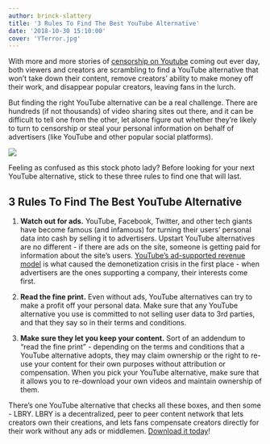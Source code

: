 ```yaml
---
author: brinck-slattery
title: '3 Rules To Find The Best YouTube Alternative'
date: '2018-10-30 15:10:00'
cover: 'YTerror.jpg'
---
```


With more and more stories of [censorship on Youtube](https://motherboard.vice.com/en_us/article/59jgka/a-brief-history-of-youtube-censorship) coming out ever day, both viewers and creators are scrambling to find a YouTube alternative that won’t take down their content, remove creators’ ability to make money off their work, and disappear popular creators, leaving fans in the lurch.

But finding the right YouTube alternative can be a real challenge. There are hundreds (if not thousands) of video sharing sites out there, and it can be difficult to tell one from the other, let alone figure out whether they’re likely to turn to censorship or steal your personal information on behalf of advertisers (like YouTube and other popular social platforms).

![](https://spee.ch/0791c1adf4ee21117134dc0258bf35ad831a8b2c/confused.jpg)

Feeling as confused as this stock photo lady? Before looking for your next YouTube alternative, stick to these three rules to find one that will last.

## 3 Rules To Find The Best YouTube Alternative

1. **Watch out for ads.** YouTube, Facebook, Twitter, and other tech giants have become famous (and infamous) for turning their users’ personal data into cash by selling it to advertisers. Upstart YouTube alternatives are no different - if there are ads on the site, someone is getting paid for information about the site’s users. [YouTube’s ad-supported revenue model](https://lbry.io/news/how-ads-wrecked-entertainment) is what caused the demonetization crisis in the first place - when advertisers are the ones supporting a company, their interests come first.


2. **Read the fine print.** Even without ads, YouTube alternatives can try to make a profit off your personal data. Make sure that any YouTube alternative you use is committed to not selling user data to 3rd parties, and that they say so in their terms and conditions.


3. **Make sure they let you keep your content.** Sort of an addendum to “read the fine print” - depending on the terms and conditions that a YouTube alternative adopts, they may claim ownership or the right to re-use your content for their own purposes without attribution or compensation. When you pick your YouTube alternative, make sure that it allows you to re-download your own videos and maintain ownership of them.

There’s one YouTube alternative that checks all these boxes, and then some - LBRY. LBRY is a decentralized, peer to peer content network that lets creators own their creations, and lets fans compensate creators directly for their work without any ads or middlemen. [Download it today](https://lbry.io/get)!

